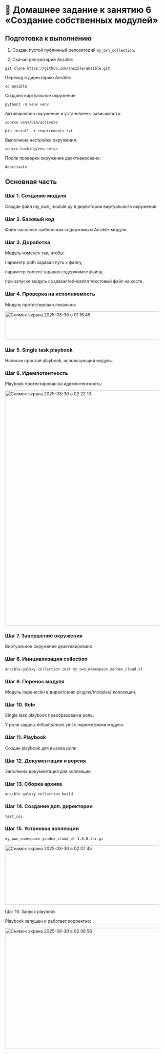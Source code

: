 # 📝 Домашнее задание к занятию 6 «Создание собственных модулей»

## Подготовка к выполнению

1. Создан пустой публичный репозиторий `my_own_collection`.

2. Скачан репозиторий Ansible:

```
git clone https://github.com/ansible/ansible.git
```

Переход в директорию Ansible:

```
cd ansible
```

Создано виртуальное окружение:

```
python3 -m venv venv
```

Активировано окружение и установлены зависимости:

```
source venv/bin/activate
```

```
pip install -r requirements.txt
```

Выполнена настройка окружения:

```
source hacking/env-setup
```

После проверки окружение деактивировано:

```
deactivate
```

## Основная часть

### Шаг 1. Создание модуля

Создан файл my_own_module.py в директории виртуального окружения.

### Шаг 2. Базовый код

Файл наполнен шаблонным содержимым Ansible-модуля.

### Шаг 3. Доработка

Модуль изменён так, чтобы:

параметр path задавал путь к файлу,

параметр content задавал содержимое файла,

при запуске модуль создавал/обновлял текстовый файл на хосте.

### Шаг 4. Проверка на исполняемость

Модуль протестирован локально:

<img width="1511" height="93" alt="Снимок экрана 2025-08-30 в 01 16 45" src="https://github.com/user-attachments/assets/52808630-c11f-4d97-9982-5f8301c22296" />


### Шаг 5. Single task playbook

Написан простой playbook, использующий модуль.

### Шаг 6. Идемпотентность

Playbook протестирован на идемпотентность:

<img width="1511" height="771" alt="Снимок экрана 2025-08-30 в 02 22 13" src="https://github.com/user-attachments/assets/7058adf1-b3a9-4a45-8e73-1257a263ee12" />


### Шаг 7. Завершение окружения

Виртуальное окружение деактивировано.

### Шаг 8. Инициализация collection

```
ansible-galaxy collection init my_own_namespace.yandex_cloud_el
```

### Шаг 9. Перенос модуля

Модуль перенесён в директорию plugins/modules/ коллекции.

### Шаг 10. Role

Single task playbook преобразован в роль.

У роли заданы defaults/main.yml с параметрами модуля.

### Шаг 11. Playbook

Создан playbook для вызова роли.

### Шаг 12. Документация и версия

Заполнена документация для коллекции

### Шаг 13. Сборка архива

```
ansible-galaxy collection build
```

### Шаг 14. Создание доп. директории

```
test_col
```

### Шаг 15. Установка коллекции

```
my_own_namespace-yandex_cloud_el-1.0.0.tar.gz
```

<img width="1158" height="195" alt="Снимок экрана 2025-08-30 в 02 07 45" src="https://github.com/user-attachments/assets/ce42f610-cd20-494f-98d4-45d103e93eb1" />


Шаг 16. Запуск playbook

Playbook запущен и работает корректно:

<img width="1511" height="397" alt="Снимок экрана 2025-08-30 в 02 08 56" src="https://github.com/user-attachments/assets/65dd264f-3d02-4e4b-ac41-98360bebc903" />

